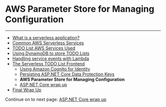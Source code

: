 # AWS Parameter Store for Managing Configuration

<!-- Generated Navigation -->
---

* [What is a serverless application?](../WhatIsServerless.md)
* [Common AWS Serverless Services](../CommonServerlessServices.md)
* [TODO List AWS Services Used](../TODOListServices.md)
* [Using DynamoDB to store TODO Lists](../DynamoDBModule/WhatIsDynamoDB.md)
* [Handling service events with Lambda](../StreamProcessing/ServiceEvents.md)
* [The Serverless TODO List Frontend](../ASP.NETCoreFrontend/TheFrontend.md)
  * [Using Amazon Cognito for Identity](../ASP.NETCoreFrontend/WebIdentity.md)
  * [Persisting ASP.NET Core Data Protection Keys](../ASP.NETCoreFrontend/ParameterStoreDataProtection.md)
  * **AWS Parameter Store for Managing Configuration**
  * [ASP.NET Core wrap up](../ASP.NETCoreFrontend/FrontendWrapup.md)
* [Final Wrap Up](../FinalWrapup.md)

Continue on to next page: [ASP.NET Core wrap up](../ASP.NETCoreFrontend/FrontendWrapup.md)

